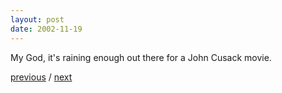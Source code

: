 ```yaml
---
layout: post
date: 2002-11-19
---
```


My God, it's raining enough out there for a John Cusack movie.

<a href="{{page.previous.url}}">previous</a> / <a href="{{page.next.url}}">next</a>
